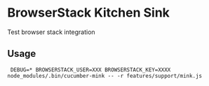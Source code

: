 BrowserStack Kitchen Sink
=========================

Test browser stack integration


Usage
-----

     DEBUG=* BROWSERSTACK_USER=XXX BROWSERSTACK_KEY=XXXX node_modules/.bin/cucumber-mink -- -r features/support/mink.js